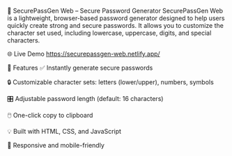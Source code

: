 🔐 SecurePassGen Web – Secure Password Generator
SecurePassGen Web is a lightweight, browser-based password generator designed to help users quickly create strong and secure passwords. It allows you to customize the character set used, including lowercase, uppercase, digits, and special characters.

🌐 Live Demo
https://securepassgen-web.netlify.app/

🚀 Features
✅ Instantly generate secure passwords

🔒 Customizable character sets: letters (lower/upper), numbers, symbols

🎛️ Adjustable password length (default: 16 characters)

🖱️ One-click copy to clipboard

💡 Built with HTML, CSS, and JavaScript

📱 Responsive and mobile-friendly
